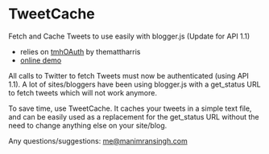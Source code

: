 TweetCache
==========

Fetch and Cache Tweets to use easily with blogger.js (Update for API 1.1)
- relies on <a href="https://github.com/themattharris/tmhOAuth">tmhOAuth</a> by themattharris
- <a href="http://mansimransingh.com/projects/tweetcache">online demo</a>

All calls to Twitter to fetch Tweets must now be authenticated (using API 1.1).
A lot of sites/bloggers have been using blogger.js with a get_status URL to fetch tweets which will not work anymore.

To save time, use TweetCache. It caches your tweets in a simple text file, and can be easily used as a replacement for the get_status URL without the need to change anything else on your site/blog.

Any questions/suggestions: <a href="mailto:me@mansimransingh.com">me@manimransingh.com</a>
